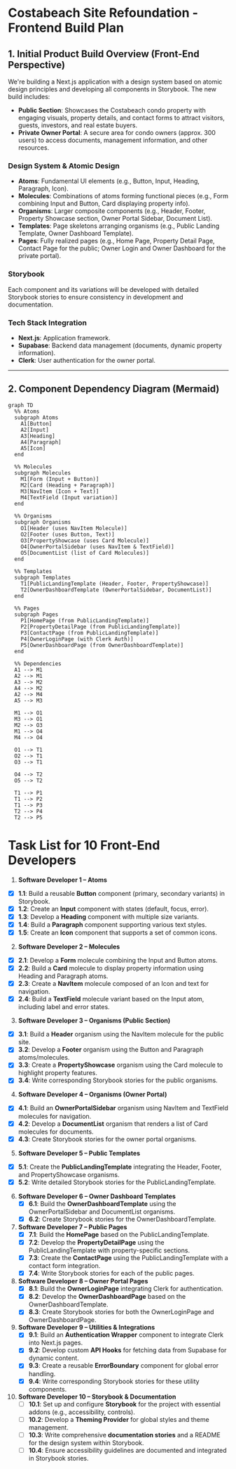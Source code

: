 # Costabeach Site Refoundation - Frontend Build Plan

## 1. Initial Product Build Overview (Front‑End Perspective)

We're building a Next.js application with a design system based on atomic design principles and developing all components in Storybook. The new build includes:

- **Public Section**: Showcases the Costabeach condo property with engaging visuals, property details, and contact forms to attract visitors, guests, investors, and real estate buyers.
- **Private Owner Portal**: A secure area for condo owners (approx. 300 users) to access documents, management information, and other resources.

### Design System & Atomic Design

- **Atoms**: Fundamental UI elements (e.g., Button, Input, Heading, Paragraph, Icon).
- **Molecules**: Combinations of atoms forming functional pieces (e.g., Form combining Input and Button, Card displaying property info).
- **Organisms**: Larger composite components (e.g., Header, Footer, Property Showcase section, Owner Portal Sidebar, Document List).
- **Templates**: Page skeletons arranging organisms (e.g., Public Landing Template, Owner Dashboard Template).
- **Pages**: Fully realized pages (e.g., Home Page, Property Detail Page, Contact Page for the public; Owner Login and Owner Dashboard for the private portal).

### Storybook

Each component and its variations will be developed with detailed Storybook stories to ensure consistency in development and documentation.

### Tech Stack Integration

- **Next.js**: Application framework.
- **Supabase**: Backend data management (documents, dynamic property information).
- **Clerk**: User authentication for the owner portal.

---

## 2. Component Dependency Diagram (Mermaid)

```mermaid
graph TD
  %% Atoms
  subgraph Atoms
    A1[Button]
    A2[Input]
    A3[Heading]
    A4[Paragraph]
    A5[Icon]
  end
  
  %% Molecules
  subgraph Molecules
    M1[Form (Input + Button)]
    M2[Card (Heading + Paragraph)]
    M3[NavItem (Icon + Text)]
    M4[TextField (Input variation)]
  end
  
  %% Organisms
  subgraph Organisms
    O1[Header (uses NavItem Molecule)]
    O2[Footer (uses Button, Text)]
    O3[PropertyShowcase (uses Card Molecule)]
    O4[OwnerPortalSidebar (uses NavItem & TextField)]
    O5[DocumentList (list of Card Molecules)]
  end
  
  %% Templates
  subgraph Templates
    T1[PublicLandingTemplate (Header, Footer, PropertyShowcase)]
    T2[OwnerDashboardTemplate (OwnerPortalSidebar, DocumentList)]
  end
  
  %% Pages
  subgraph Pages
    P1[HomePage (from PublicLandingTemplate)]
    P2[PropertyDetailPage (from PublicLandingTemplate)]
    P3[ContactPage (from PublicLandingTemplate)]
    P4[OwnerLoginPage (with Clerk Auth)]
    P5[OwnerDashboardPage (from OwnerDashboardTemplate)]
  end

  %% Dependencies
  A1 --> M1
  A2 --> M1
  A3 --> M2
  A4 --> M2
  A2 --> M4
  A5 --> M3

  M1 --> O1
  M3 --> O1
  M2 --> O3
  M1 --> O4
  M4 --> O4
  
  O1 --> T1
  O2 --> T1
  O3 --> T1
  
  O4 --> T2
  O5 --> T2
  
  T1 --> P1
  T1 --> P2
  T1 --> P3
  T2 --> P4
  T2 --> P5
```

# Task List for 10 Front-End Developers

1. **Software Developer 1 – Atoms**
- [x] **1.1**: Build a reusable **Button** component (primary, secondary variants) in Storybook.
- [x] **1.2**: Create an **Input** component with states (default, focus, error).
- [x] **1.3**: Develop a **Heading** component with multiple size variants.
- [x] **1.4**: Build a **Paragraph** component supporting various text styles.
- [x] **1.5**: Create an **Icon** component that supports a set of common icons.

2. **Software Developer 2 – Molecules**
- [x] **2.1**: Develop a **Form** molecule combining the Input and Button atoms.
- [x] **2.2**: Build a **Card** molecule to display property information using Heading and Paragraph atoms.
- [x] **2.3**: Create a **NavItem** molecule composed of an Icon and text for navigation.
- [x] **2.4**: Build a **TextField** molecule variant based on the Input atom, including label and error states.

3. **Software Developer 3 – Organisms (Public Section)**
- [x] **3.1**: Build a **Header** organism using the NavItem molecule for the public site.
- [x] **3.2**: Develop a **Footer** organism using the Button and Paragraph atoms/molecules.
- [x] **3.3**: Create a **PropertyShowcase** organism using the Card molecule to highlight property features.
- [x] **3.4**: Write corresponding Storybook stories for the public organisms.

4. **Software Developer 4 – Organisms (Owner Portal)**
- [x] **4.1**: Build an **OwnerPortalSidebar** organism using NavItem and TextField molecules for navigation.
- [x] **4.2**: Develop a **DocumentList** organism that renders a list of Card molecules for documents.
- [x] **4.3**: Create Storybook stories for the owner portal organisms.

5. **Software Developer 5 – Public Templates**
- [x] **5.1**: Create the **PublicLandingTemplate** integrating the Header, Footer, and PropertyShowcase organisms.
- [x] **5.2**: Write detailed Storybook stories for the PublicLandingTemplate.

6. **Software Developer 6 – Owner Dashboard Templates**
   - [x] **6.1**: Build the **OwnerDashboardTemplate** using the OwnerPortalSidebar and DocumentList organisms.
   - [x] **6.2**: Create Storybook stories for the OwnerDashboardTemplate.

7. **Software Developer 7 – Public Pages**
   - [x] **7.1**: Build the **HomePage** based on the PublicLandingTemplate.
   - [x] **7.2**: Develop the **PropertyDetailPage** using the PublicLandingTemplate with property-specific sections.
   - [x] **7.3**: Create the **ContactPage** using the PublicLandingTemplate with a contact form integration.
   - [x] **7.4**: Write Storybook stories for each of the public pages.

8. **Software Developer 8 – Owner Portal Pages**
   - [x] **8.1**: Build the **OwnerLoginPage** integrating Clerk for authentication.
   - [x] **8.2**: Develop the **OwnerDashboardPage** based on the OwnerDashboardTemplate.
   - [x] **8.3**: Create Storybook stories for both the OwnerLoginPage and OwnerDashboardPage.

9. **Software Developer 9 – Utilities & Integrations**
   - [x] **9.1**: Build an **Authentication Wrapper** component to integrate Clerk into Next.js pages.
   - [x] **9.2**: Develop custom **API Hooks** for fetching data from Supabase for dynamic content.
   - [x] **9.3**: Create a reusable **ErrorBoundary** component for global error handling.
   - [x] **9.4**: Write corresponding Storybook stories for these utility components.

10. **Software Developer 10 – Storybook & Documentation**
    - [ ] **10.1**: Set up and configure **Storybook** for the project with essential addons (e.g., accessibility, controls).
    - [ ] **10.2**: Develop a **Theming Provider** for global styles and theme management.
    - [ ] **10.3**: Write comprehensive **documentation stories** and a README for the design system within Storybook.
    - [ ] **10.4**: Ensure accessibility guidelines are documented and integrated in Storybook stories.
